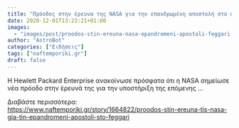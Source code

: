 ```yaml
---
title: "Πρόοδος στην έρευνα της NASA για την επανδρωμένη αποστολή στο φεγγάρι"
date: 2020-12-01T13:23:21+01:00
images:
  - "images/post/proodos-stin-ereuna-nasa-epandromeni-apostoli-feggari.jpg"
author: "AstroBot"
categories: ["Ειδήσεις"]
tags: ["naftemporiki.gr"]
draft: false
---
```


Η Hewlett Packard Enterprise ανακοίνωσε πρόσφατα ότι η NASA σημείωσε νέα πρόοδο στην έρευνά της για την υποστήριξη της επόμενης ...

Διαβάστε περισσότερα: https://www.naftemporiki.gr/story/1664822/proodos-stin-ereuna-tis-nasa-gia-tin-epandromeni-apostoli-sto-feggari
